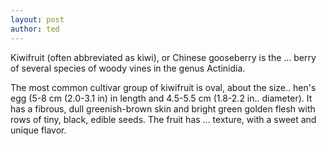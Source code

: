 ```yaml
---
layout: post
author: ted
---
```

Kiwifruit (often abbreviated as kiwi), or Chinese gooseberry is the ...
berry of several species of woody vines in the genus Actinidia.

The most common cultivar group of kiwifruit is oval, about the size.. 
hen's egg (5-8 cm (2.0-3.1 in) in length and 4.5-5.5 cm (1.8-2.2 in..
diameter). It has a fibrous, dull greenish-brown skin and bright green
golden flesh with rows of tiny, black, edible seeds. The fruit has ...
texture, with a sweet and unique flavor.

